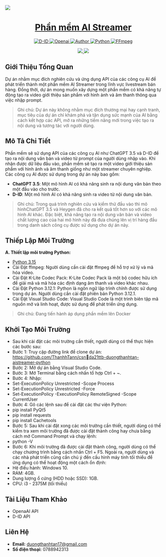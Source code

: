 <img src="https://i.ibb.co/PNqtH5F/Banner-Git-Hub-AI-Streamer.png">
<h1 align="center"><a href="https://github.com/ThanhhTann/csn-da21ttb-duongthanhtan-aistreamer-python">Phần mềm AI Streamer</a></h1>
<p align="center">
    <a href="https://docs.d-id.com/reference/get-started">
        <img src="https://img.shields.io/badge/D--DI-API-%235014FF" alt="D-ID">
    </a>
    <a href="https://platform.openai.com/overview">
        <img src="https://img.shields.io/badge/OpenAI-API-%235014FF" alt="Openai">
    </a>
    <a href="https://github.com/ThanhhTann">
        <img src="https://img.shields.io/badge/Author-ThanhTan-%230E26FF" alt="Author">
    </a>
    <a href="https://www.python.org/ftp/python/3.12.1/python-3.12.1-amd64.exe">
        <img src="https://img.shields.io/badge/Python-3.12.1-%235014FF" alt="Python">
    </a>
    <a href="https://bom.so/2Thd6G">
        <img src="https://img.shields.io/badge/FFmpeg-6.1.1-%235014FF" alt="FFmpeg">
    </a>
</p>
<p align="center">
    <a href="https://openai.com/policies/terms-of-use">
        <img src="https://img.shields.io/badge/License-OpenAI-%235014FF">
    </a>
    <a href="https://www.d-id.com/studio-end-user-license-agreement">
        <img src="https://img.shields.io/badge/License-D--ID-%235014FF">
    </a>
</p>

## Giới Thiệu Tổng Quan
Dự án nhằm mục đích nghiên cứu và ứng dụng API của các công cụ AI để phát triển thành một phần mềm AI Streamer trong lĩnh vực livestream bán hàng. Đồng thời, dự án mong muốn xây dựng một phần mềm có khả năng tự động tạo ra video giới thiệu sản phẩm với hình ảnh và âm thanh thông qua việc nhập prompt.
> Ghi chú: Dự án này không nhằm mục đích thương mại hay cạnh tranh, mục tiêu của dự án chỉ khám phá và tận dụng sức mạnh của AI bằng cách kết hợp các API, mở ra những tiềm năng mới trong việc tạo ra nội dung và tương tác với người dùng.

## Mô Tả Chi Tiết
Phần mềm sẽ sử dụng API của các công cụ AI như ChatGPT 3.5 và D-ID để tạo ra nội dung văn bản và video từ prompt của người dùng nhập vào. Khi nhận được dữ liệu đầu vào, phần mềm sẽ tạo ra một video giới thiệu sản phẩm với hình ảnh và âm thanh giống như một streamer chuyên nghiệp.  
Các công cụ AI được sử dụng trong dự án này bao gồm:
- **ChatGPT 3.5**: Một mô hình AI có khả năng sinh ra nội dung văn bản theo một đầu vào cho trước.
- **D-ID**: Một mô hình AI có khả năng sinh ra video từ nội dung văn bản.
> Ghi chú: Trong quá trình nghiên cứu và kiểm thử đầu vào thì mô hìnhChatGPT 3.5 và Heygen đã cho ra kết quả tốt hơn so với các mô hình AI khác. Đặc biệt, khả năng tạo ra nội dung văn bản và video chất lượng cao của hai mô hình này đã đưa chúng lên vị trí hàng đầu trong danh sách công cụ được sử dụng cho dự án này. 

## Thiếp Lập Môi Trường
**A. Thiết lập môi trường Python:**  
- <a href="https://www.python.org/ftp/python/3.12.0/python-3.12.0-amd64.exe">Python 3.15</a>
- Cài Đặt ffmpeg: Người dùng cần cài đặt ffmpeg để hỗ trợ xử lý và mã hóa video.
- Cài Đặt K-Lite Codec Pack: K-Lite Codec Pack là một bộ codec hữu ích để giải mã và mã hóa các định dạng âm thanh và video khác nhau.
- Cài Đặt Python 3.12.1: Python là ngôn ngữ lập trình chính được sử dụng trong dự án. Người dùng cần cài đặt phiên bản Python 3.12.1.
- Cài Đặt Visual Studio Code: Visual Studio Code là một trình biên tập mã nguồn mở và linh hoạt, được sử dụng để phát triển ứng dụng.
> Ghi chú: Đang tiến hành áp dụng phần mềm lên Docker

## Khởi Tạo Môi Trường 
- Sau khi cài đặt các môi trường cần thiết, người dùng có thể thực hiện các bước sau:
- Bước 1: Truy cập đường link để clone dự án: https://github.com/ThanhhTann/csnda21ttb-duongthanhtan-aistreamer-python
- Bước 2: Mở dự án bằng Visual Studio Code.
- Bước 3: Mở Terminal bằng cách nhấn tổ hợp Ctrl + ~.
- Bước 4: Nhập: 
- Set-ExecutionPolicy Unrestricted -Scope Process
- Set-ExecutionPolicy Unrestricted -Force
- Set-ExecutionPolicy -ExecutionPolicy RemoteSigned -Scope CurrentUser
- Bước 4: Gõ các lệnh sau để cài đặt các thư viện Python:
- pip install PyQt5
- pip install requests
- pip install Cachetools
- Bước 5: Sau khi cài đặt xong các môi trường cần thiết, người dùng có thể kiểm tra xem môi trường đã được cài đặt thành công hay chưa bằng cách mở Command Prompt và chạy lệnh:
- python -V
- Bước 6: Khi môi trường đã được cài đặt thành công, người dùng có thể chạy chương trình bằng cách nhấn Ctrl + F5. Ngoài ra, người dùng và các nhà phát triển cũng cần chú ý đến cấu hình máy tính tối thiểu để ứng dụng có thể hoạt động một cách ổn định:
- Hệ điều hành: Windows 10.
- RAM: 4GB.
- Dung lượng ổ cứng (HDD hoặc SSD): 1GB.
- CPU: i3 - 2375M (tối thiểu)
## Tài Liệu Tham Khảo
- OpenaAI API
- D-ID API

## Liên Hệ
- **Email:** duongthanhtan17@gmail.com
- **Số điện thoại:** 0788942313

